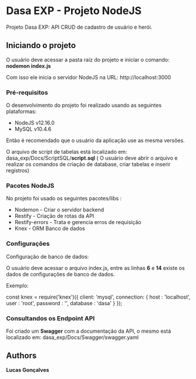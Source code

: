 # Dasa EXP - Projeto NodeJS

Projeto Dasa EXP: API CRUD de cadastro de usuário e herói.

## Iniciando o projeto

O usuário deve acessar a pasta raiz do projeto e iniciar o comando: **nodemon index.js**

Com isso ele inicia o servidor NodeJS na URL: http://localhost:3000

### Pré-requisitos

O desenvolvimento do projeto foi realizado usando as seguintes plataformas:

- NodeJS v12.16.0
- MySQL v10.4.6

Então é recomendado que o usuário da aplicação use as mesma versôes.

O arquivo de script de tabelas está localizado em: dasa_exp/Docs/ScriptSQL/**script.sql** ( O usuário deve abrir o arquivo e realizar os comandos de criação de database, criar tabelas e inserir registros)

### Pacotes NodeJS

No projeto foi usado os seguintes pacotes/libs :

- Nodemon - Criar o servidor backend
- Restify - Criação de rotas da API
- Restify-errors - Trata e gerencia erros de requisição
- Knex - ORM Banco de dados

### Configurações

Configuração de banco de dados:

O usuário deve acessar o arquivo index.js, entre as linhas **6** e **14** existe os dados de configurações de banco de dados.

Exemplo:

const knex = require('knex')({
    client: 'mysql',
    connection: {
      host : 'localhost',
      user : 'root',
      password : '',
      database : 'dasa'
    }
});


### Consultandos os Endpoint API

Foi criado um **Swagger** com a documentação da API, o mesmo está localizado em: dasa_exp/Docs/Swagger/swagger.yaml


## Authors

**Lucas Gonçalves**


